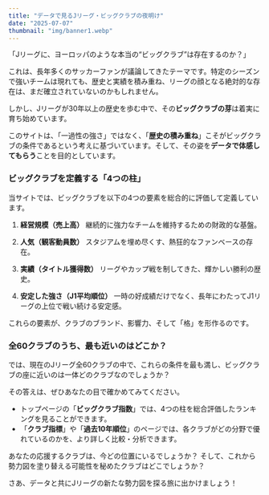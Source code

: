 ```yaml
---
title: "データで見るJリーグ・ビッグクラブの夜明け"
date: "2025-07-07"
thumbnail: "img/banner1.webp"
---
```


「Jリーグに、ヨーロッパのような本当の“ビッグクラブ”は存在するのか？」

これは、長年多くのサッカーファンが議論してきたテーマです。特定のシーズンで強いチームは現れても、歴史と実績を積み重ね、リーグの顔となる絶対的な存在は、まだ確立されていないのかもしれません。

しかし、Jリーグが30年以上の歴史を歩む中で、その**ビッグクラブの芽**は着実に育ち始めています。

このサイトは、「一過性の強さ」ではなく、「**歴史の積み重ね**」こそがビッグクラブの条件であるという考えに基づいています。そして、その姿を**データで体感してもらう**ことを目的としています。

### ビッグクラブを定義する「4つの柱」

当サイトでは、ビッグクラブを以下の4つの要素を総合的に評価して定義しています。

1.  **経営規模（売上高）**
    継続的に強力なチームを維持するための財政的な基盤。

2.  **人気（観客動員数）**
    スタジアムを埋め尽くす、熱狂的なファンベースの存在。

3.  **実績（タイトル獲得数）**
    リーグやカップ戦を制してきた、輝かしい勝利の歴史。

4.  **安定した強さ（J1平均順位）**
    一時の好成績だけでなく、長年にわたってJ1リーグの上位で戦い続ける安定感。

これらの要素が、クラブのブランド、影響力、そして「格」を形作るのです。

### 全60クラブのうち、最も近いのはどこか？

では、現在のJリーグ全60クラブの中で、これらの条件を最も満し、ビッグクラブの座に近いのは一体どのクラブなのでしょうか？

その答えは、ぜひあなたの目で確かめてみてください。

- トップページの「**ビッグクラブ指数**」では、4つの柱を総合評価したランキングを見ることができます。
- 「**クラブ指標**」や「**過去10年順位**」のページでは、各クラブがどの分野で優れているのかを、より詳しく比較・分析できます。

あなたの応援するクラブは、今どの位置にいるでしょうか？
そして、これから勢力図を塗り替える可能性を秘めたクラブはどこでしょうか？

さあ、データと共にJリーグの新たな勢力図を探る旅に出かけましょう！